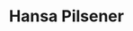 ---
title: 'Hansa Pilsener'
type: 'SA'
description: 'Lorem ipsum dolor sit amet consectetur adipisicing elit. Obcaecati sint cumque voluptatem cupiditate odit corporis.'
price: 19
---